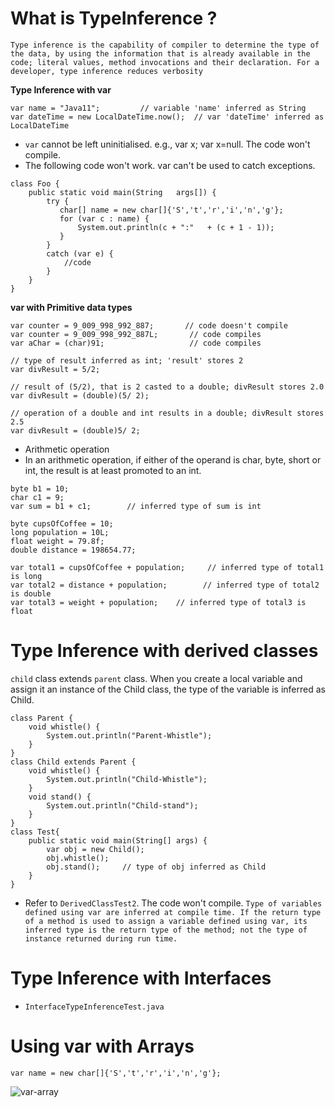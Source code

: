 # What is TypeInference ?
`Type inference is the capability of compiler to determine the type of the data, by using the information that is already available in the code; literal values, method invocations and their declaration. For a developer, type inference reduces verbosity`

**Type Inference with var**
```
var name = "Java11";         // variable 'name' inferred as String
var dateTime = new LocalDateTime.now();  // var 'dateTime' inferred as LocalDateTime
```
- `var` cannot be left uninitialised. e.g., var x; var x=null. The code won't compile.
- The following code won't work. var can't be used to catch exceptions.
```
class Foo {
    public static void main(String   args[]) {
        try {
           char[] name = new char[]{'S','t','r','i','n','g'};
           for (var c : name) {
               System.out.println(c + ":"   + (c + 1 - 1));
           }
        }
        catch (var e) {
            //code
        }
    }
}
```

**var with Primitive data types**
```
var counter = 9_009_998_992_887;       // code doesn't compile
var counter = 9_009_998_992_887L;       // code compiles
var aChar = (char)91;                   // code compiles
```

```
// type of result inferred as int; 'result' stores 2
var divResult = 5/2;

// result of (5/2), that is 2 casted to a double; divResult stores 2.0
var divResult = (double)(5/ 2);

// operation of a double and int results in a double; divResult stores 2.5
var divResult = (double)5/ 2;
```

- Arithmetic operation
- In an arithmetic operation, if either of the operand is char, byte, short or int, the result is at least promoted to an int.
```
byte b1 = 10;
char c1 = 9;
var sum = b1 + c1;        // inferred type of sum is int
```

```
byte cupsOfCoffee = 10;
long population = 10L;
float weight = 79.8f;
double distance = 198654.77;

var total1 = cupsOfCoffee + population;     // inferred type of total1 is long
var total2 = distance + population;        // inferred type of total2 is double
var total3 = weight + population;    // inferred type of total3 is float
```

# Type Inference with derived classes
`child` class extends `parent` class. When you create a local variable and assign it an instance of the Child class, the type of the variable is inferred as Child.
```
class Parent {
    void whistle() {
        System.out.println("Parent-Whistle");
    }
}
class Child extends Parent {
    void whistle() {
        System.out.println("Child-Whistle");
    }
    void stand() {
        System.out.println("Child-stand");
    }
}
class Test{
    public static void main(String[] args) {
        var obj = new Child();
        obj.whistle();
        obj.stand();     // type of obj inferred as Child
    }
}
```
- Refer to `DerivedClassTest2`. The code won't compile.
`Type of variables defined using var are inferred at compile time.
If the return type of a method is used to assign a variable defined using var, its inferred type is the return type of the method; not the type of instance returned during run time.`

# Type Inference with Interfaces
- `InterfaceTypeInferenceTest.java`

# Using var with Arrays
```
var name = new char[]{'S','t','r','i','n','g'};
```
![var-array](resources/images/typeinference/var-array.jpg?raw=true "var-array")
